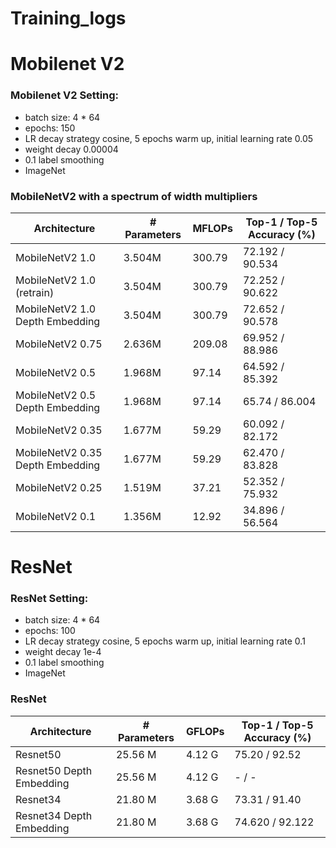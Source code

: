 # Training_logs
 
# Mobilenet V2

### Mobilenet V2 Setting:

- batch size: 4 * 64
- epochs: 150
- LR decay strategy cosine, 5 epochs warm up, initial learning rate 0.05
- weight decay 0.00004
- 0.1 label smoothing
- ImageNet

### MobileNetV2 with a spectrum of width multipliers
| Architecture      | # Parameters | MFLOPs | Top-1 / Top-5 Accuracy (%) |
| ----------------- | ------------ | ------ | -------------------------- |
| MobileNetV2 1.0 | 3.504M | 300.79 | 72.192 / 90.534 |
| MobileNetV2 1.0 (retrain) | 3.504M | 300.79 | 72.252 / 90.622 |
| MobileNetV2 1.0 Depth Embedding | 3.504M | 300.79 | 72.652 / 90.578 |
| MobileNetV2 0.75 | 2.636M | 209.08 | 69.952 / 88.986 |
| MobileNetV2 0.5 | 1.968M | 97.14 | 64.592 / 85.392 |
| MobileNetV2 0.5 Depth Embedding | 1.968M | 97.14 | 65.74 / 86.004 |
| MobileNetV2 0.35 | 1.677M |     59.29 | 60.092 / 82.172  |
| MobileNetV2 0.35 Depth Embedding | 1.677M |     59.29 | 62.470 / 83.828  |
| MobileNetV2 0.25 | 1.519M |     37.21 | 52.352 / 75.932  |
| MobileNetV2 0.1 | 1.356M | 12.92 | 34.896 / 56.564 |

# ResNet

### ResNet Setting:

- batch size: 4 * 64
- epochs: 100
- LR decay strategy cosine, 5 epochs warm up, initial learning rate 0.1
- weight decay 1e-4
- 0.1 label smoothing
- ImageNet


### ResNet
| Architecture      | # Parameters | GFLOPs | Top-1 / Top-5 Accuracy (%) |
| ----------------- | ------------ | ------ | -------------------------- |
| Resnet50 | 25.56 M | 4.12 G | 75.20 / 92.52 |
| Resnet50 Depth Embedding | 25.56 M | 4.12 G | - / - |
| Resnet34 | 21.80 M | 3.68 G | 73.31 / 91.40 |
| Resnet34 Depth Embedding | 21.80 M | 3.68 G | 74.620 / 92.122 |